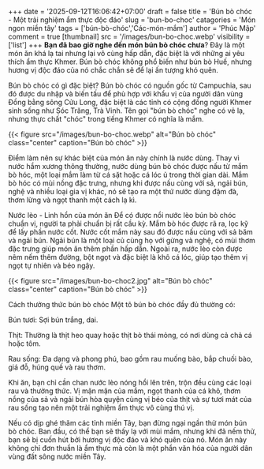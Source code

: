 +++
date = '2025-09-12T16:06:42+07:00'
draft = false
title = 'Bún bò chóc - Một trải nghiệm ẩm thực độc đáo'
slug = 'bun-bo-choc'
catagories = 'Món ngon miền tây'
tags = ['bún-bò-chóc','Các-món-mắm']
author = 'Phúc Mập'
comment = true
[thumbnail]
    src = '/images/bun-bo-choc.webp'
    visibility = ['list']
+++
**Bạn đã bao giờ nghe đến món bún bò chóc chưa**? Đây là một món ăn khá lạ tai nhưng lại vô cùng hấp dẫn, đặc biệt là với những ai yêu thích ẩm thực Khmer. Bún bò chóc không phổ biến như bún bò Huế, nhưng hương vị độc đáo của nó chắc chắn sẽ để lại ấn tượng khó quên.

Bún bò chóc có gì đặc biệt?
Bún bò chóc có nguồn gốc từ Campuchia, sau đó được du nhập và biến tấu để phù hợp với khẩu vị của người dân vùng Đồng bằng sông Cửu Long, đặc biệt là các tỉnh có cộng đồng người Khmer sinh sống như Sóc Trăng, Trà Vinh. Tên gọi "bún bò chóc" nghe có vẻ lạ, nhưng thực chất "chóc" trong tiếng Khmer có nghĩa là mắm.

{{< figure src="/images/bun-bo-choc.webp" alt="Bún bò chóc" class="center" caption="Bún bò chóc" >}}

Điểm làm nên sự khác biệt của món ăn này chính là nước dùng. Thay vì nước hầm xương thông thường, nước dùng bún bò chóc được nấu từ mắm bò hóc, một loại mắm làm từ cá sặt hoặc cá lóc ủ trong thời gian dài. Mắm bò hóc có mùi nồng đặc trưng, nhưng khi được nấu cùng với sả, ngải bún, nghệ và nhiều loại gia vị khác, nó sẽ tạo ra một thứ nước dùng đậm đà, thơm lừng và ngọt thanh một cách lạ kì.

Nước lèo - Linh hồn của món ăn
Để có được nồi nước lèo bún bò chóc chuẩn vị, người ta phải chuẩn bị rất cầu kỳ. Mắm bò hóc được rã ra, lọc kỹ để lấy phần nước cốt. Nước cốt mắm này sau đó được nấu cùng với sả băm và ngải bún. Ngải bún là một loại củ cùng họ với gừng và nghệ, có mùi thơm đặc trưng giúp món ăn thêm phần hấp dẫn. Ngoài ra, nước lèo còn được nêm nếm thêm đường, bột ngọt và đặc biệt là khô cá lóc, giúp tạo thêm vị ngọt tự nhiên và béo ngậy.

{{< figure src="/images/bun-bo-choc2.jpg" alt="Bún bò chóc" class="center" caption="Bún bò chóc" >}}

Cách thưởng thức bún bò chóc
Một tô bún bò chóc đầy đủ thường có:

Bún tươi: Sợi bún trắng, dai.

Thịt: Thường là thịt heo quay hoặc thịt bò thái mỏng, có nơi dùng cả chả cá hoặc tôm.

Rau sống: Đa dạng và phong phú, bao gồm rau muống bào, bắp chuối bào, giá đỗ, húng quế và rau thơm.

Khi ăn, bạn chỉ cần chan nước lèo nóng hổi lên trên, trộn đều cùng các loại rau và thưởng thức. Vị mặn mặn của mắm, ngọt thanh của cá khô, thơm nồng của sả và ngải bún hòa quyện cùng vị béo của thịt và sự tươi mát của rau sống tạo nên một trải nghiệm ẩm thực vô cùng thú vị.

Nếu có dịp ghé thăm các tỉnh miền Tây, bạn đừng ngại ngần thử món bún bò chóc. Ban đầu, có thể bạn sẽ thấy lạ với mùi mắm, nhưng khi đã nếm thử, bạn sẽ bị cuốn hút bởi hương vị độc đáo và khó quên của nó. Món ăn này không chỉ đơn thuần là ẩm thực mà còn là một phần văn hóa của người dân vùng đất sông nước miền Tây.